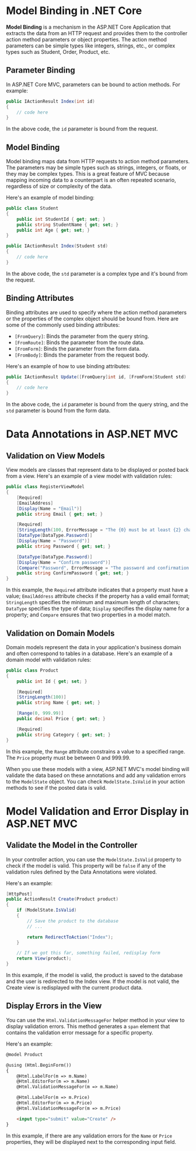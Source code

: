 # Model Binding in .NET Core

**Model Binding** is a mechanism in the ASP.NET Core Application that extracts the data from an HTTP request and provides them to the controller action method parameters or object properties. The action method parameters can be simple types like integers, strings, etc., or complex types such as Student, Order, Product, etc.

## Parameter Binding

In ASP.NET Core MVC, parameters can be bound to action methods. For example:

```csharp
public IActionResult Index(int id)
{
    // code here
}
```

In the above code, the `id` parameter is bound from the request.

## Model Binding

Model binding maps data from HTTP requests to action method parameters. The parameters may be simple types such as strings, integers, or floats, or they may be complex types. This is a great feature of MVC because mapping incoming data to a counterpart is an often repeated scenario, regardless of size or complexity of the data.

Here's an example of model binding:

```csharp
public class Student
{
    public int StudentId { get; set; }
    public string StudentName { get; set; }
    public int Age { get; set; }
}

public IActionResult Index(Student std)
{
    // code here
}
```

In the above code, the `std` parameter is a complex type and it's bound from the request.

## Binding Attributes

Binding attributes are used to specify where the action method parameters or the properties of the complex object should be bound from. Here are some of the commonly used binding attributes:

- `[FromQuery]`: Binds the parameter from the query string.
- `[FromRoute]`: Binds the parameter from the route data.
- `[FromForm]`: Binds the parameter from the form data.
- `[FromBody]`: Binds the parameter from the request body.

Here's an example of how to use binding attributes:

```csharp
public IActionResult Update([FromQuery]int id, [FromForm]Student std)
{
    // code here
}
```

In the above code, the `id` parameter is bound from the query string, and the `std` parameter is bound from the form data.


# Data Annotations in ASP.NET MVC

## Validation on View Models

View models are classes that represent data to be displayed or posted back from a view. Here's an example of a view model with validation rules:

```csharp
public class RegisterViewModel
{
    [Required]
    [EmailAddress]
    [Display(Name = "Email")]
    public string Email { get; set; }

    [Required]
    [StringLength(100, ErrorMessage = "The {0} must be at least {2} characters long.", MinimumLength = 6)]
    [DataType(DataType.Password)]
    [Display(Name = "Password")]
    public string Password { get; set; }

    [DataType(DataType.Password)]
    [Display(Name = "Confirm password")]
    [Compare("Password", ErrorMessage = "The password and confirmation password do not match.")]
    public string ConfirmPassword { get; set; }
}
```
In this example, the `Required` attribute indicates that a property must have a value; `EmailAddress` attribute checks if the property has a valid email format; `StringLength` specifies the minimum and maximum length of characters; `DataType` specifies the type of data; `Display` specifies the display name for a property; and `Compare` ensures that two properties in a model match.

## Validation on Domain Models

Domain models represent the data in your application's business domain and often correspond to tables in a database. Here's an example of a domain model with validation rules:

```csharp
public class Product
{
    public int Id { get; set; }

    [Required]
    [StringLength(100)]
    public string Name { get; set; }

    [Range(0, 999.99)]
    public decimal Price { get; set; }

    [Required]
    public string Category { get; set; }
}
```
In this example, the `Range` attribute constrains a value to a specified range. The `Price` property must be between 0 and 999.99.

When you use these models with a view, ASP.NET MVC's model binding will validate the data based on these annotations and add any validation errors to the `ModelState` object. You can check `ModelState.IsValid` in your action methods to see if the posted data is valid.

# Model Validation and Error Display in ASP.NET MVC

## Validate the Model in the Controller

In your controller action, you can use the `ModelState.IsValid` property to check if the model is valid. This property will be `false` if any of the validation rules defined by the Data Annotations were violated.

Here's an example:

```csharp
[HttpPost]
public ActionResult Create(Product product)
{
    if (ModelState.IsValid)
    {
        // Save the product to the database
        // ...

        return RedirectToAction("Index");
    }

    // If we got this far, something failed, redisplay form
    return View(product);
}
```

In this example, if the model is valid, the product is saved to the database and the user is redirected to the Index view. If the model is not valid, the Create view is redisplayed with the current product data.

## Display Errors in the View

You can use the `Html.ValidationMessageFor` helper method in your view to display validation errors. This method generates a `span` element that contains the validation error message for a specific property.

Here's an example:

```html
@model Product

@using (Html.BeginForm())
{
    @Html.LabelFor(m => m.Name)
    @Html.EditorFor(m => m.Name)
    @Html.ValidationMessageFor(m => m.Name)

    @Html.LabelFor(m => m.Price)
    @Html.EditorFor(m => m.Price)
    @Html.ValidationMessageFor(m => m.Price)

    <input type="submit" value="Create" />
}
```

In this example, if there are any validation errors for the `Name` or `Price` properties, they will be displayed next to the corresponding input field.

